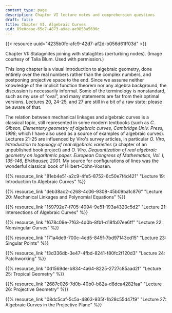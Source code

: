 ```yaml
---
content_type: page
description: Chapter VI lecture notes and comprehension questions
draft: false
title: Chapter VI. Algebraic Curves
uid: 89e0caae-65e7-4873-a9ae-ae9853a5690c
---
```

{{< resource uuid="4235b0fc-afc9-42d7-af2d-b056d61ff03d" >}}

Chapter VI: Stalagmites joining with stalagtites (perturbing nodes). (Image courtesy of Talia Blum. Used with permission.)

This long chapter is a visual introduction to algebraic geometry, done entirely over the real numbers rather than the complex numbers, and postponing projective space to the end. Since we assume neither knowledge of the implicit function theorem nor any algebra background, the discussion is necessarily informal. Some of the terminology is nonstandard, such as my use of “oval”, and many statements are far from their optimal versions. Lectures 20, 24-25, and 27 are still in a bit of a raw state; please be aware of that.

The relation between mechanical linkages and algebraic curves is a classical topic, still represented in some modern textbooks (such as *C. Gibson, Elementary geometry of algebraic curves, Cambridge Univ. Press, 1998*; which I have also used as a source of examples of algebraic curves). Lectures 21-25 are influenced by Viro's survey articles, in particular *O. Viro, Introduction to topology of real algebraic varieties* (a chapter of an unpublished book project) and *O. Viro, Dequantization of real algebraic geometry on logarithmic paper. European Congress of Mathematics, Vol. I, 135-146, Birkhauser, 2001*. My source for configurations of lines was the wonderful classical book of Hilbert-Cohn-Vossen.

{{% resource_link "81eb4e51-a2c9-4fe5-8752-6c50e7f4d421" "Lecture 19: Introduction to Algebraic Curves" %}}

{{% resource_link "deb38ac2-c268-4c06-9308-45b09ba1c876" "Lecture 20: Mechanical Linkages and Polynomial Equations" %}}

{{% resource_link "159792e7-f705-4094-9e51-193a4320c5d2" "Lecture 21: Intersections of Algebraic Curves" %}}

{{% resource_link "f678c09e-7f63-4d0b-8fb1-d18fb07ee6ff" "Lecture 22: Nonsingular Curves" %}}

{{% resource_link "171a4de9-700c-4ed5-845f-7bd97143cd15" "Lecture 23: Singular Points" %}}

{{% resource_link "f3d336db-3e47-4fbd-8241-f80fc2f120d3" "Lecture 24: Patchworking" %}}

{{% resource_link "0d1569de-b834-4a64-8225-2727c85aad2f" "Lecture 25: Tropical Geometry" %}}

{{% resource_link "2687c026-7d0b-40b0-b82a-d8dca4282faa" "Lecture 26: Projective Geometry" %}}

{{% resource_link "08dc5caf-5c5a-4863-935f-1b28c55d47f9" "Lecture 27: Algebraic Curves in the Projective Plane" %}}